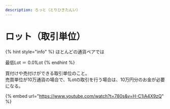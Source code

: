 ```yaml
---
description: ろっと（とりひきたんい）
---
```


# ロット（取引単位）

{% hint style="info" %}
ほとんどの通貨ペアでは

最低Lot ＝ 0.01Lot
{% endhint %}

買付けや売付けができる取引単位のこと。\
売買単位が10万通貨の場合で、1Lotの取引を行う場合は、10万円分のお金が必要になる。



{% embed url="https://www.youtube.com/watch?t=780s&v=H-C1iA4X9zQ" %}
